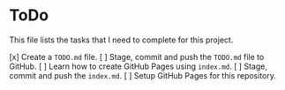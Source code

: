 # ToDo

This file lists the tasks that I need to complete for this project.

[x] Create a `TODO.md` file.
[ ] Stage, commit and push the `TODO.md` file to GitHub.
[ ] Learn how to create GitHub Pages using `index.md`.
[ ] Stage, commit and push the `index.md`.
[ ] Setup GitHub Pages for this repository.